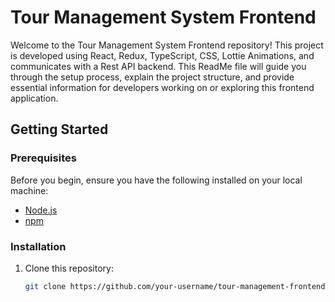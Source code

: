 # Tour Management System Frontend

Welcome to the Tour Management System Frontend repository! This project is developed using React, Redux, TypeScript, CSS, Lottie Animations, and communicates with a Rest API backend. This ReadMe file will guide you through the setup process, explain the project structure, and provide essential information for developers working on or exploring this frontend application.

## Getting Started

### Prerequisites

Before you begin, ensure you have the following installed on your local machine:

- [Node.js](https://nodejs.org/)
- [npm](https://www.npmjs.com/)

### Installation

1. Clone this repository:

   ```bash
   git clone https://github.com/your-username/tour-management-frontend.git
